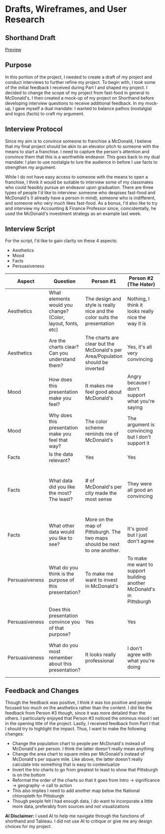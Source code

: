 # Drafts, Wireframes, and User Research

## Shorthand Draft

[Preview](https://preview.shorthand.com/W46sWpogBHhBgutR)

## Purpose

In this portion of the project, I needed to create a draft of my project and conduct interviews to further refine my project. 
To begin with, I took some of the initial feedback I received during Part I and shaped my project. I decided to change the scope of my project from fast-food in general to McDonald's. I then created a mock-up of my project on Shorthand before developing interview questions to receive additional feedback. In my mock-up, I gave myself a dual mandate: I wanted to balance pathos (nostalgia) and logos (facts) to craft my argument.

## Interview Protocol

Since my aim is to convince someone to franchise a McDonald, I believe that my final project should be akin to an elevator pitch to someone with the means to start a franchise. I need to capture the person's attention and convince them that this is a worthwhile endeavor. This goes back to my dual mandate: I plan to use nostalgia to lure the audience in before I use facts to strengthen my argument. 

While I do not have easy access to someone with the means to open a franchise, I think it would be suitable to interview some of my classmates who could feasibly pursue an endeavor upon graduation. There are three types of people I'd like to interview: someone who despises fast-food and McDonald's (I already have a person in mind), someone who is indifferent, and someone who very much likes fast-food. As a bonus, I'd also like to try and interview my Accounting & Finance Professor since, coincidentally, he used the McDonald's investment strategy as an example last week.

## Interview Script

For the script, I'd like to gain clarity on these 4 aspects:
  * Aesthetics
  * Mood
  * Facts
  * Persuasiveness

| Aspect       | Question    | Person #1           | Person #2 (The Hater)         | Person #3            |
|--------------|-------------|---------------------|--------------------------|----------------------|
| Aesthetics   | What elements would you change? (Color, layout, fonts, etc)   | The design and style is really nice and the color suits the presentation   |Nothing, I think it looks really nice the way it is       | I really like how it looks, everything is where it needs to be                   |
| Aesthetics   | Are the charts clear? Can you understand them?    |The charts are clear but the McDonald's per Area/Population should be inverted   | Yes, it's all very convincing      |Yes but the McDonald's per Area/Population was a little confusing           |     
| Mood         | How does this presentation make you feel?        |It makes me feel good about McDonald's             |Angry because I don't support what you're saying  | Good, I want to go get McDonald's    |      
| Mood         | Why does this presentation make you feel that way?        |The color scheme reminds me of McDonald's             |The argument is convincing but I don't support it  | It shows McDonald's in a very good light        |    
| Facts        | Is the data relevant? |Yes |Yes |Yes |
| Facts        | What data did you like the most? The least? |# of McDonald's per city made the most sense |They were all good an convincing |The price chart was really cool but I had a little hard time understanding the Area/Population chart |
| Facts        | What other data would you like to see? |More on the map of Pittsburgh. The two maps should be next to one another. |It's good but I just don't agree |Nothing | 
|Persuasiveness| What do you think is the purpose of this presentation? |To make me want to invest in McDonald's |To make me want to support building another McDonald's in Pittsburgh |To build another McDonald's downtown | 
|Persuasiveness| Does this presentation convince you of that purpose? |Yes |Yes |Yes |
|Persuasiveness| What do you most remember about this presentation? |It looks really professional |I don't agree with what you're doing |The first page is really catching with the title and the ominous picture | 


## Feedback and Changes

Though the feedback was positive, I think it was too positive and people focused too much on the aesthetics rather than the content. I did like the feedback from Person #3 though, since it was more detailed than the others. I particularly enjoyed that Person #3 noticed the ominous mood I set in the opening title of the project. Lastly, I received feedback from Part I that I should try to highlight the impact. Thus, I want to make the following changes:

* Change the population chart to people per McDonald's instead of McDonald's per person. I think the latter doesn't really mean anything
* Change the area chart to square miles per McDonald's instead of McDonald's per square mile. Like above, the latter doesn't really calculate into something that is easy to contextualize
* Invert the trio charts to go from greatest to least to show that Pittsburgh is on the bottom
* Reformat the order of the charts so that it goes from Intro -> significance -> geography -> call to action
* This also implies I need to add another map below the National chloropleth for Pittsburgh
* Though people felt I had enough data, I do want to incorporate a little more data, preferably from sources and not visualizations

**AI Disclaimer:** I used AI to help me navigate through the functions of shorthand and Tableau. I did not use AI to critique or give me any design choices for my project.
